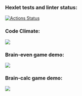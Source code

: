 ### Hexlet tests and linter status:
[![Actions Status](https://github.com/yurynefedov/frontend-project-44/workflows/hexlet-check/badge.svg)](https://github.com/yurynefedov/frontend-project-44/actions)

### Code Climate:
<a href="https://codeclimate.com/github/yurynefedov/frontend-project-44/maintainability"><img src="https://api.codeclimate.com/v1/badges/ed7ca7f084425c691b29/maintainability" /></a>

### Brain-even game demo:
<a href="https://asciinema.org/a/525806" target="_blank"><img src="https://asciinema.org/a/525806.svg" /></a>

### Brain-calc game demo:
<a href="https://asciinema.org/a/526034" target="_blank"><img src="https://asciinema.org/a/526034.svg" /></a>
